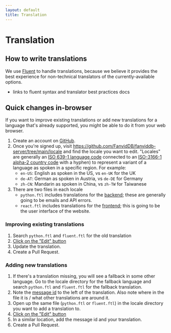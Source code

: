 ```yaml
---
layout: default
title: Translation
---
```


# Translation

## How to write translations

We use [Fluent](https://projectfluent.org/) to handle translations, because we believe it provides the best experience for non-technical translators of the currently-available options.

- links to fluent syntax and translator best practices docs

## Quick changes in-browser

If you want to improve existing translations or add new translations for a language that's already supported, you might be able to do it from your web browser.

1. Create an account on [GitHub](https://github.com/).
2. Once you're signed up, visit <https://github.com/FanvidDB/fanviddb-server/tree/main/locale> and find the locale you want to edit. "Locales" are generally an [ISO 639-1 language code](https://en.wikipedia.org/wiki/List_of_ISO_639-1_codes) connected to an [ISO-3166-1 alpha-2 country code](https://en.wikipedia.org/wiki/ISO_3166-1_alpha-2#Current_codes) with a hyphen) to represent a variant of a language as spoken in a specific region. For example:
   - `en-US`: English as spoken in the US, vs `en-UK` for the UK
   - `de-AT`: German as spoken in Austria, vs `de-DE` for Germany
   - `zh-CN`: Mandarin as spoken in China, vs `zh-TW` for Taiwanese
3. There are two files in each locale
   - `python.ftl` includes translations for the [backend](/coding/backend.html); these are generally going to be emails and API errors.
   - `react.ftl` includes translations for the [frontend](/coding/frontend.html); this is going to be the user interface of the website.

### Improving existing translations

1. Search `python.ftl` and `fluent.ftl` for the old translation
2. [Click on the "Edit" button](https://docs.github.com/en/github/managing-files-in-a-repository/editing-files-in-another-users-repository)
3. Update the translation.
4. Create a Pull Request.

### Adding new translations

1. If there's a translation missing, you will see a fallback in some other language. Go to the locale directory for the fallback language and search `python.ftl` and `fluent.ftl` for the fallback translation.
2. Note the [message id](https://projectfluent.org/fluent/guide/hello.html) to the left of the translation. Also note where in the file it is / what other translations are around it.
3. Open up the same file (`python.ftl` or `fluent.ftl`) in the locale directory you want to add a translation to.
4. [Click on the "Edit" button](https://docs.github.com/en/github/managing-files-in-a-repository/editing-files-in-another-users-repository)
5. In a similar location, add the message id and your translation.
6. Create a Pull Request.
